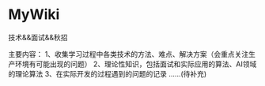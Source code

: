 # MyWiki
<p>技术&amp;&amp;面试&amp;&amp;秋招</p>
主要内容：
  1、收集学习过程中各类技术的方法、难点、解决方案（会重点关注生产环境有可能出现的问题）
  2、理论性知识，包括面试和实际应用的算法、AI领域的理论算法
  3、在实际开发的过程遇到的问题的记录
  ......(待补充)
